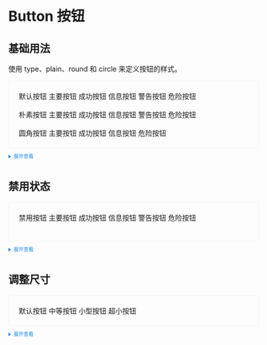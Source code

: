 <style>
  .example{
      border: 1px solid #f5f5f5;
      border-radius: 5px;
      padding: 20px;
  }
  .tass-button {
      margin:10px 5px;
  }
  
  details > summary:first-of-type {
      font-size: 10px;
      padding: 8px 0;
      cursor: pointer;
      color: #1989fa;
  }
</style>
# Button 按钮
## 基础用法
使用 type、plain、round 和 circle 来定义按钮的样式。

<div class="example">
    <div>
      <tass-button>默认按钮</tass-button>
      <tass-button type="primary">主要按钮</tass-button>
      <tass-button type="success">成功按钮</tass-button>
      <tass-button type="info">信息按钮</tass-button>
      <tass-button type="warning">警告按钮</tass-button>
      <tass-button type="danger">危险按钮</tass-button>
      <br />
      <br />
      <tass-button plain>朴素按钮</tass-button>
      <tass-button type="primary" plain>主要按钮</tass-button>
      <tass-button type="success" plain>成功按钮</tass-button>
      <tass-button type="info" plain>信息按钮</tass-button>
      <tass-button type="warning" plain>警告按钮</tass-button>
      <tass-button type="danger" plain>危险按钮</tass-button>
      <br />
      <br />
      <tass-button round>圆角按钮</tass-button>
      <tass-button type="primary" round>主要按钮</tass-button>
      <tass-button type="success" round>成功按钮</tass-button>
      <tass-button type="info" round>信息按钮</tass-button>
      <tass-button type="danger" round>危险按钮</tass-button>
      <br />
    </div>
</div>

<details>
<summary>展开查看</summary>

```vue
<template>
  <div>
    <tass-button>默认按钮</tass-button>
    <tass-button type="primary">主要按钮</tass-button>
    <tass-button type="success">成功按钮</tass-button>
    <tass-button type="info">信息按钮</tass-button>
    <tass-button type="warning">警告按钮</tass-button>
    <tass-button type="danger">危险按钮</tass-button>
    <br />
    <br />
    <tass-button plain>朴素按钮</tass-button>
    <tass-button type="primary" plain>主要按钮</tass-button>
    <tass-button type="success" plain>成功按钮</tass-button>
    <tass-button type="info" plain>信息按钮</tass-button>
    <tass-button type="warning" plain>警告按钮</tass-button>
    <tass-button type="danger" plain>危险按钮</tass-button>
    <br />
    <br />
    <tass-button round>圆角按钮</tass-button>
    <tass-button type="primary" round>主要按钮</tass-button>
    <tass-button type="success" round>成功按钮</tass-button>
    <tass-button type="info" round>信息按钮</tass-button>
    <tass-button type="danger" round>危险按钮</tass-button>
  </div>
</template>
<script lang="ts" setup>
  import { TassButton } from "tass-ui";
</script>

```
</details>

## 禁用状态
<div class="example">
    <div>
      <tass-button disabled>禁用按钮</tass-button>
      <tass-button type="primary" disabled>主要按钮</tass-button>
      <tass-button type="success" disabled>成功按钮</tass-button>
      <tass-button type="info" disabled>信息按钮</tass-button>
      <tass-button type="warning" disabled>警告按钮</tass-button>
      <tass-button type="danger" disabled>危险按钮</tass-button>
      <br />
      <br />
    </div>
</div>

<details>
<summary>展开查看</summary>

```vue
<template>
  <div>
    <tass-button disabled>禁用按钮</tass-button>
    <tass-button type="primary" disabled>主要按钮</tass-button>
    <tass-button type="success" disabled>成功按钮</tass-button>
    <tass-button type="info" disabled>信息按钮</tass-button>
    <tass-button type="warning" disabled>警告按钮</tass-button>
    <tass-button type="danger" disabled>危险按钮</tass-button>
    <br />
    <br />
  </div>
</template>
<script lang="ts" setup>
  import { TassButton } from "tass-ui";
</script>
```
</details>

## 调整尺寸
<div class="example">
    <div>
        <tass-button>默认按钮</tass-button>
        <tass-button size="medium">中等按钮</tass-button>
        <tass-button size="small">小型按钮</tass-button>
        <tass-button size="mini">超小按钮</tass-button>
    </div>
</div>

<details>
<summary>展开查看</summary>

```vue
<template>
  <div>
    <tass-button>默认按钮</tass-button>
    <tass-button size="medium">中等按钮</tass-button>
    <tass-button size="small">小型按钮</tass-button>
    <tass-button size="mini">超小按钮</tass-button>
  </div>
</template>
<script lang="ts" setup>
  import { TassButton } from "tass-ui";
</script>

```

</details>
